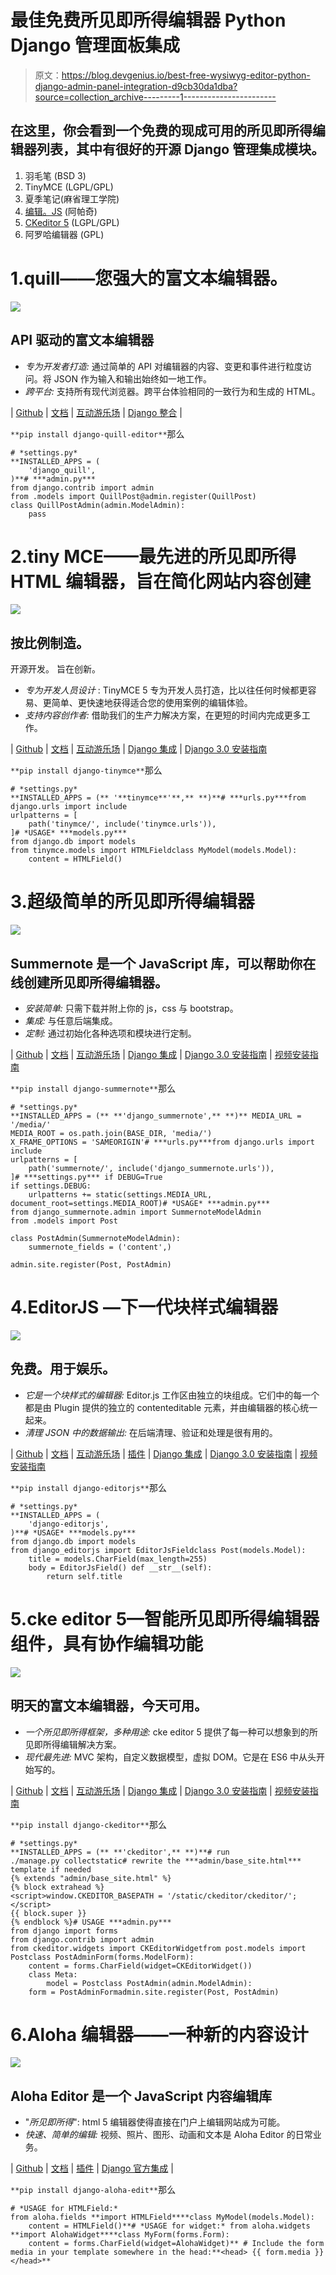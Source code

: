 # 最佳免费所见即所得编辑器 Python Django 管理面板集成

> 原文：<https://blog.devgenius.io/best-free-wysiwyg-editor-python-django-admin-panel-integration-d9cb30da1dba?source=collection_archive---------1----------------------->

## 在这里，你会看到一个免费的现成可用的所见即所得编辑器列表，其中有很好的开源 Django 管理集成模块。

1.  羽毛笔 (BSD 3)
2.  TinyMCE (LGPL/GPL)
3.  夏季笔记(麻省理工学院)
4.  [编辑。JS](https://editorjs.io/) (阿帕奇)
5.  [CKeditor 5](https://ckeditor.com/ckeditor-5/) (LGPL/GPL)
6.  阿罗哈编辑器 (GPL)

# 1.quill——您强大的富文本编辑器。

![](img/1087ba68ece4d174810d06093e6de087.png)

## API 驱动的富文本编辑器

*   *专为开发者打造:*
    通过简单的 API 对编辑器的内容、变更和事件进行粒度访问。将 JSON 作为输入和输出始终如一地工作。
*   *跨平台:*
    支持所有现代浏览器。跨平台体验相同的一致行为和生成的 HTML。

| [Github](https://github.com/quilljs/quill) | [文档](https://quilljs.com/docs/quickstart/) | [互动游乐场](https://quilljs.com/playground/) | [Django 整合](https://pypi.org/project/django-quill-editor/) |

`**pip install django-quill-editor**`那么

```
# *settings.py*
**INSTALLED_APPS = (
    'django_quill',
)**# ***admin.py***
from django.contrib import admin
from .models import QuillPost@admin.register(QuillPost)
class QuillPostAdmin(admin.ModelAdmin):
    pass
```

# 2.tiny MCE——最先进的所见即所得 HTML 编辑器，旨在简化网站内容创建

![](img/68eac5c93716a8cca417b7c868f579a6.png)

## 按比例制造。
开源开发。
旨在创新。

*   *专为开发人员设计* :
    TinyMCE 5 专为开发人员打造，比以往任何时候都更容易、更简单、更快速地获得适合您的使用案例的编辑体验。
*   *支持内容创作者:*
    借助我们的生产力解决方案，在更短的时间内完成更多工作。

| [Github](https://github.com/tinymce/) | [文档](https://www.tiny.cloud/docs/) | [互动游乐场](https://www.tiny.cloud/) | [Django 集成](https://github.com/jazzband/django-tinymce) | [Django 3.0 安装指南](https://www.tiny.cloud/blog/django-tinymce/)

`**pip install django-tinymce**`那么

```
# *settings.py*
**INSTALLED_APPS = (** '**tinymce**'**,** **)**# ***urls.py***from django.urls import include
urlpatterns = [
    path('tinymce/', include('tinymce.urls')),
]# *USAGE* ***models.py***
from django.db import models
from tinymce.models import HTMLFieldclass MyModel(models.Model):
    content = HTMLField()
```

# 3.超级简单的所见即所得编辑器

![](img/f670ae69a8101689451106126edf2d92.png)

## Summernote 是一个 JavaScript 库，可以帮助你在线创建所见即所得编辑器。

*   *安装简单:*
    只需下载并附上你的 js，css 与 bootstrap。
*   *集成:*
    与任意后端集成。
*   *定制:*
    通过初始化各种选项和模块进行定制。

| [Github](https://github.com/summernote/summernote) | [文档](https://summernote.org/getting-started/) | [互动游乐场](https://summernote.org/getting-started/) | [Django 集成](https://github.com/summernote/django-summernote) | [Django 3.0 安装指南](https://djangocentral.com/integrating-summernote-in-django/) | [视频安装指南](https://www.youtube.com/watch?v=MgjalTqQYkM)

`**pip install django-summernote**`那么

```
# *settings.py*
**INSTALLED_APPS = (** **'django_summernote',** **)** MEDIA_URL = '/media/'
MEDIA_ROOT = os.path.join(BASE_DIR, 'media/')
X_FRAME_OPTIONS = 'SAMEORIGIN'# ***urls.py***from django.urls import include
urlpatterns = [
    path('summernote/', include('django_summernote.urls')),
]# ***settings.py*** if DEBUG=True
if settings.DEBUG:
    urlpatterns += static(settings.MEDIA_URL, document_root=settings.MEDIA_ROOT)# *USAGE* ***admin.py***
from django_summernote.admin import SummernoteModelAdmin
from .models import Post

class PostAdmin(SummernoteModelAdmin):
    summernote_fields = ('content',)

admin.site.register(Post, PostAdmin)
```

# 4.EditorJS —下一代块样式编辑器

![](img/f77c78556ddab03710a10750548d9a86.png)

## 免费。用于娱乐。

*   *它是一个块样式的编辑器:*
    Editor.js 工作区由独立的块组成。它们中的每一个都是由 Plugin 提供的独立的 contenteditable 元素，并由编辑器的核心统一起来。
*   *清理 JSON 中的数据输出:*
    在后端清理、验证和处理是很有用的。

| [Github](https://github.com/codex-team/editor.js) | [文档](https://editorjs.io/base-concepts) | [互动游乐场](https://editorjs.io/) | [插件](https://github.com/editor-js) | [Django 集成](https://github.com/VLZH/django-editorjs) | [Django 3.0 安装指南](https://medium.com/analytics-vidhya/integrating-editorjs-with-django-7a30127d0771) | [视频安装指南](https://www.youtube.com/watch?v=8sKj0o3QIjM)

`**pip install django-editorjs**`那么

```
# *settings.py*
**INSTALLED_APPS = (
    'django-editorjs',
)**# *USAGE* ***models.py***
from django.db import models
from django_editorjs import EditorJsFieldclass Post(models.Model):
    title = models.CharField(max_length=255)
    body = EditorJsField() def __str__(self):
        return self.title
```

# 5.cke editor 5—智能所见即所得编辑器组件，具有协作编辑功能

![](img/171e62300a76dd04b4b0822cd673ab9a.png)

## 明天的富文本编辑器，今天可用。

*   *一个所见即所得框架，多种用途:*
    cke editor 5 提供了每一种可以想象到的所见即所得编辑解决方案。
*   *现代最先进:*
    MVC 架构，自定义数据模型，虚拟 DOM。它是在 ES6 中从头开始写的。

| [Github](https://github.com/ckeditor/ckeditor5) | [文档](https://django-ckeditor.readthedocs.io/en/latest/) | [互动游乐场](https://ckeditor.com/ckeditor-5/demo/) | [Django 集成](https://github.com/django-ckeditor/django-ckeditor) | [Django 3.0 安装指南](https://overiq.com/django-1-10/integrating-ckeditor-in-django/) | [视频安装指南](https://www.youtube.com/watch?v=4DIcO1XZefg)

`**pip install django-ckeditor**`那么

```
# *settings.py*
**INSTALLED_APPS = (** **'ckeditor',** **)**# run
./manage.py collectstatic# rewrite the ***admin/base_site.html*** template if needed
{% extends "admin/base_site.html" %}
{% block extrahead %}
<script>window.CKEDITOR_BASEPATH = '/static/ckeditor/ckeditor/';</script>
{{ block.super }}
{% endblock %}# USAGE ***admin.py***
from django import forms
from django.contrib import admin
from ckeditor.widgets import CKEditorWidgetfrom post.models import Postclass PostAdminForm(forms.ModelForm):
    content = forms.CharField(widget=CKEditorWidget())
    class Meta:
        model = Postclass PostAdmin(admin.ModelAdmin):
    form = PostAdminFormadmin.site.register(Post, PostAdmin)
```

# 6.Aloha 编辑器——一种新的内容设计

![](img/e68a8d647d14615014b16215c9d61dd9.png)

## Aloha Editor 是一个 JavaScript 内容编辑库

*   "*所见即所得*":
    html 5 编辑器使得直接在门户上编辑网站成为可能。
*   *快速、简单的编辑:*
    视频、照片、图形、动画和文本是 Aloha Editor 的日常业务。

| [Github](https://github.com/alohaeditor/Aloha-Editor) | [文档](https://www.alohaeditor.org/guides/) | [插件](https://www.alohaeditor.org/guides/plugins.html) | [Django 官方集成](https://github.com/ntucker/django-aloha-edit) |

`**pip install django-aloha-edit**`那么

```
# *USAGE for HTMLField:*
from aloha.fields **import HTMLField****class MyModel(models.Model):
    content = HTMLField()**# *USAGE for widget:* from aloha.widgets **import AlohaWidget****class MyForm(forms.Form):
    content = forms.CharField(widget=AlohaWidget)** # Include the form media in your template somewhere in the head:**<head> {{ form.media }} </head>**
```